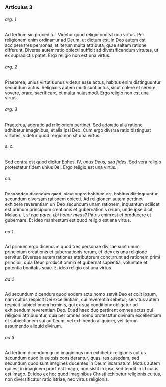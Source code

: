 ### Articulus 3

###### arg. 1
Ad tertium sic proceditur. Videtur quod religio non sit una virtus. Per religionem enim ordinamur ad Deum, ut dictum est. In Deo autem est accipere tres personas, et iterum multa attributa, quae saltem ratione differunt. Diversa autem ratio obiecti sufficit ad diversificandum virtutes, ut ex supradictis patet. Ergo religio non est una virtus.

###### arg. 2
Praeterea, unius virtutis unus videtur esse actus, habitus enim distinguuntur secundum actus. Religionis autem multi sunt actus, sicut colere et servire, vovere, orare, sacrificare, et multa huiusmodi. Ergo religio non est una virtus.

###### arg. 3
Praeterea, adoratio ad religionem pertinet. Sed adoratio alia ratione adhibetur imaginibus, et alia ipsi Deo. Cum ergo diversa ratio distinguat virtutes, videtur quod religio non sit una virtus.

###### s. c.
Sed contra est quod dicitur Ephes. IV, *unus Deus, una fides*. Sed vera religio protestatur fidem unius Dei. Ergo religio est una virtus.

###### co.
Respondeo dicendum quod, sicut supra habitum est, habitus distinguuntur secundum diversam rationem obiecti. Ad religionem autem pertinet exhibere reverentiam uni Deo secundum unam rationem, inquantum scilicet est primum principium creationis et gubernationis rerum, unde ipse dicit, Malach. I, *si ego pater, ubi honor meus?* Patris enim est et producere et gubernare. Et ideo manifestum est quod religio est una virtus.

###### ad 1
Ad primum ergo dicendum quod tres personae divinae sunt unum principium creationis et gubernationis rerum, et ideo eis una religione servitur. Diversae autem rationes attributorum concurrunt ad rationem primi principii, quia Deus producit omnia et gubernat sapientia, voluntate et potentia bonitatis suae. Et ideo religio est una virtus.

###### ad 2
Ad secundum dicendum quod eodem actu homo servit Deo et colit ipsum, nam cultus respicit Dei excellentiam, cui reverentia debetur; servitus autem respicit subiectionem hominis, qui ex sua conditione obligatur ad exhibendum reverentiam Deo. Et ad haec duo pertinent omnes actus qui religioni attribuuntur, quia per omnes homo protestatur divinam excellentiam et subiectionem sui ad Deum, vel exhibendo aliquid ei, vel iterum assumendo aliquid divinum.

###### ad 3
Ad tertium dicendum quod imaginibus non exhibetur religionis cultus secundum quod in seipsis considerantur, quasi res quaedam, sed secundum quod sunt imagines ducentes in Deum incarnatum. Motus autem qui est in imaginem prout est imago, non sistit in ipsa, sed tendit in id cuius est imago. Et ideo ex hoc quod imaginibus Christi exhibetur religionis cultus, non diversificatur ratio latriae, nec virtus religionis.

